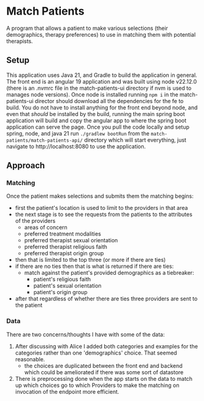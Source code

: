 # Match Patients
A program that allows a patient to make various selections (their demographics, therapy preferences) to use in matching them with potential therapists.
## Setup
This application uses Java 21, and Gradle to build the application in general. The front end is an angular 19 application and was built using node v22.12.0 (there is an .nvmrc file in the match-patients-ui directory if nvm is used to manages node versions). Once node is installed running `npm i` in the match-patients-ui director should download all the dependencies for the fe to build. You do not have to install anything for the front end beyond node, and even that _should_ be installed by the build, running the main spring boot application will build and copy the angular app to where the spring boot application can serve the page. Once you pull the code locally and setup spring, node, and java 21 run `./gradlew bootRun` from the `match-patients/match-patients-api/` directory which will start everything, just navigate to http://localhost:8080 to use the application.
## Approach
### Matching
Once the patient makes selections and submits them the matching begins:
- first the patient's location is used to limit to the providers in that area
- the next stage is to see the requests from the patients to the attributes of the providers
  - areas of concern
  - preferred treatment modalities
  - preferred therapist sexual orientation
  - preferred therapist religious faith
  - preferred therapist origin group
- then that is limited to the top three (or more if there are ties)
- if there are no ties then that is what is returned if there are ties:
  - match against the patient's provided demographics as a tiebreaker:
    - patient's religious faith
    - patient's sexual orientation
    - patient's origin group
- after that regardless of whether there are ties three providers are sent to the patient
### Data
There are two concerns/thoughts I have with some of the data:
1. After discussing with Alice I added both categories and examples for the categories rather than one 'demographics' choice. That seemed reasonable.
   - the choices are duplicated between the front end and backend which could be ameliorated if there was some sort of datastore
2. There is preprocessing done when the app starts on the data to match up which choices go to which Providers to make the matching on invocation of the endpoint more efficient. 
